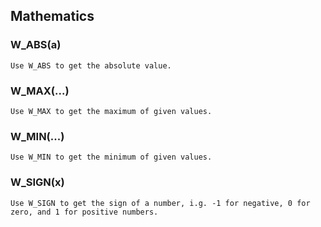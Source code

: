 ## Mathematics
    
### W_ABS(a)
    Use W_ABS to get the absolute value.
    
### W_MAX(...)
    Use W_MAX to get the maximum of given values.
    
### W_MIN(...)
    Use W_MIN to get the minimum of given values.
    
### W_SIGN(x)
    Use W_SIGN to get the sign of a number, i.g. -1 for negative, 0 for zero, and 1 for positive numbers.
